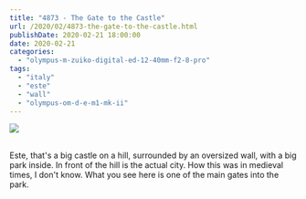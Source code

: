 ```yaml
---
title: "4873 - The Gate to the Castle"
url: /2020/02/4873-the-gate-to-the-castle.html
publishDate: 2020-02-21 18:00:00
date: 2020-02-21
categories: 
  - "olympus-m-zuiko-digital-ed-12-40mm-f2-8-pro"
tags: 
  - "italy"
  - "este"
  - "wall"
  - "olympus-om-d-e-m1-mk-ii"
---
```

<div class="container">
<div class="center"><a target="_blank" href="https://d25zfm9zpd7gm5.cloudfront.net/1200x1200/20180512_152738_lr.jpg"><img class="webfeedsFeaturedVisual" src="https://d25zfm9zpd7gm5.cloudfront.net/0600x0600/2018/20180512_152738_lr.jpg" /></a></div>
</div>
<br />

Este, that's a big castle on a hill, surrounded by an oversized
wall, with a big park inside. In front of the hill is the actual
city. How this was in medieval times, I don't know. What you see
here is one of the main gates into the park.